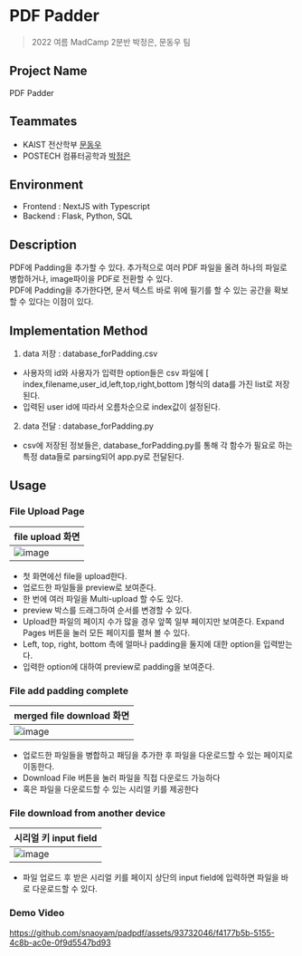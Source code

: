 # PDF Padder
> 2022 여름 MadCamp 2분반 박정은, 문동우 팀

## Project Name
PDF Padder

## Teammates
* KAIST 전산학부 [문동우](https://github.com/snaoyam)
* POSTECH 컴퓨터공학과 [박정은](https://github.com/koyy001)

## Environment
* Frontend : NextJS with Typescript
* Backend : Flask, Python, SQL

## Description
PDF에 Padding을 추가할 수 있다. 추가적으로 여러 PDF 파일을 올려 하나의 파일로 병합하거나, image파이을 PDF로 전환할 수 있다.
<br />
PDF에 Padding을 추가한다면, 문서 텍스트 바로 위에 필기를 할 수 있는 공간을 확보할 수 있다는 이점이 있다.

## Implementation Method
1. data 저장 : database_forPadding.csv
* 사용자의 id와 사용자가 입력한 option들은 csv 파일에 [ index,filename,user_id,left,top,right,bottom ]형식의 data를 가진 list로 저장된다.
* 입력된 user id에 따라서 오름차순으로 index값이 설정된다.
2. data 전달 : database_forPadding.py
* csv에 저장된 정보들은, database_forPadding.py를 통해 각 함수가 필요로 하는 특정 data들로 parsing되어 app.py로 전달된다.

## Usage
### File Upload Page
|file upload 화면|                                  
|---|  
|![image](https://user-images.githubusercontent.com/93732046/179911253-632514d3-c13a-4261-8266-c01d20ab95b7.png)|
* 첫 화면에선 file을 upload한다.
* 업로드한 파일들을 preview로 보여준다.                    
* 한 번에 여러 파일을 Multi-upload 할 수도 있다. 
* preview 박스를 드래그하여 순서를 변경할 수 있다.
* Upload한 파일의 페이지 수가 많을 경우 앞쪽 일부 페이지만 보여준다. Expand Pages 버튼을 눌러 모든 페이지를 펼쳐 볼 수 있다.                   
* Left, top, right, bottom 측에 얼마나 padding을 둘지에 대한 option을 입력받는다.
* 입력한 option에 대하여 preview로 padding을 보여준다.

### File add padding complete
|merged file download 화면|                                  
|---|  
|![image](https://user-images.githubusercontent.com/93732046/179912254-34e13ce6-56b4-4d18-9bce-3bafd9d7e878.png)|

* 업로드한 파일들을 병합하고 패딩을 추가한 후 파일을 다운로드할 수 있는 페이지로 이동한다.               
* Download File 버튼을 눌러 파일을 직접 다운로드 가능하다
* 혹은 파일을 다운로드할 수 있는 시리얼 키를 제공한다

### File download from another device
|시리얼 키 input field|                                  
|---|  
|![image](https://user-images.githubusercontent.com/93732046/179911459-00f72bb7-4863-4239-be3a-37ae863b4bf8.png)|
* 파일 업로드 후 받은 시리얼 키를 페이지 상단의 input field에 입력하면 파일을 바로 다운로드할 수 있다.


### Demo Video
https://github.com/snaoyam/padpdf/assets/93732046/f4177b5b-5155-4c8b-ac0e-0f9d5547bd93


